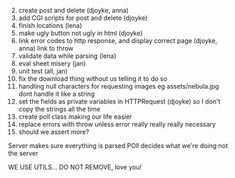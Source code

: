 
2. create post and delete (djoyke, anna)
3. add CGI scripts for post and delete (djoyke)
4. finish locations (lena)
5. make ugly button not ugly in html (djoyke)
6. link error codes to http response, and display correct page (djoyke, anna) link to throw 
7. validate data while parsing (lena)
8. eval sheet misery (jan)
9. unit test (all, jan)
10. fix the download thing without us telling it to do so
11. handling null characters for requesting images eg assets/nebula.jpg dont handle it like a string
12. set the fields as private variables in HTTPRequest (djoyke) so I don't copy the strings all the time
13. create poll class making our life easier
14. replace errors with throw unless error really really really necessary
15. should we assert more?



Server makes sure everything is parsed
POll decides what we're doing not the server




WE USE UTILS... DO NOT REMOVE, love you!